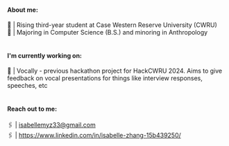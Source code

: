 #### About me:
  🦎 | Rising third-year student at Case Western Reserve University (CWRU) <br />
  🌷 | Majoring in Computer Science (B.S.) and minoring in Anthropology <br /><br />

#### I'm currently working on:
  🔖 | Vocally - previous hackathon project for HackCWRU 2024. Aims to give feedback on vocal presentations for things like interview responses, speeches, etc <br /><br />

#### Reach out to me:
  🖇️ | isabellemyz33@gmail.com <br />
  🖇️ | https://www.linkedin.com/in/isabelle-zhang-15b439250/
